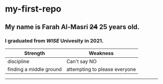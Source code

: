 # my-first-repo

 ## My name is **Farah** **Al-Masri**  ~~24~~ 25 years old. 
 ### I graduated from *WISE* Univesity in 2021.
 
| Strength | Weakness |
|-----|-----|
|discipline|Can't say NO|
|finding a middle ground|attempting to please everyone|

___

